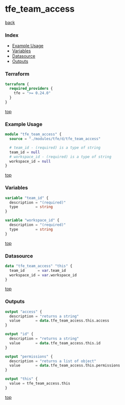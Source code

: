 # tfe_team_access

[back](../tfe.md)

### Index

- [Example Usage](#example-usage)
- [Variables](#variables)
- [Datasource](#datasource)
- [Outputs](#outputs)

### Terraform

```terraform
terraform {
  required_providers {
    tfe = ">= 0.24.0"
  }
}
```

[top](#index)

### Example Usage

```terraform
module "tfe_team_access" {
  source = "./modules/tfe/d/tfe_team_access"

  # team_id - (required) is a type of string
  team_id = null
  # workspace_id - (required) is a type of string
  workspace_id = null
}
```

[top](#index)

### Variables

```terraform
variable "team_id" {
  description = "(required)"
  type        = string
}

variable "workspace_id" {
  description = "(required)"
  type        = string
}
```

[top](#index)

### Datasource

```terraform
data "tfe_team_access" "this" {
  team_id      = var.team_id
  workspace_id = var.workspace_id
}
```

[top](#index)

### Outputs

```terraform
output "access" {
  description = "returns a string"
  value       = data.tfe_team_access.this.access
}

output "id" {
  description = "returns a string"
  value       = data.tfe_team_access.this.id
}

output "permissions" {
  description = "returns a list of object"
  value       = data.tfe_team_access.this.permissions
}

output "this" {
  value = tfe_team_access.this
}
```

[top](#index)